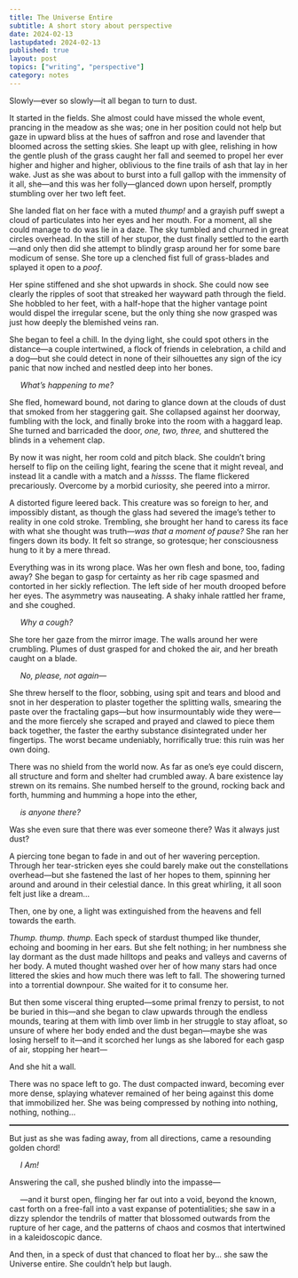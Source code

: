 ```yaml
---
title: The Universe Entire
subtitle: A short story about perspective
date: 2024-02-13
lastupdated: 2024-02-13
published: true
layout: post
topics: ["writing", "perspective"]
category: notes
---
```


Slowly—ever so slowly—it all began to turn to dust.

It started in the fields. She almost could have missed the whole event, prancing in the meadow
as she was; one in her position could not help but gaze in upward bliss at the hues of saffron and
rose and lavender that bloomed across the setting skies. She leapt up with glee, relishing in how
the gentle plush of the grass caught her fall and seemed to propel her ever higher and higher and
higher, oblivious to the fine trails of ash that lay in her wake. Just as she was about to burst into
a full gallop with the immensity of it all, she—and this was her folly—glanced down upon herself,
promptly stumbling over her two left feet.

She landed flat on her face with a muted _thump!_ and a grayish puff swept a cloud of particulates
into her eyes and her mouth. For a moment, all she could manage to do was lie in a daze. The sky
tumbled and churned in great circles overhead. In the still of her stupor, the dust finally settled to
the earth—and only then did she attempt to blindly grasp around her for some bare modicum of
sense. She tore up a clenched fist full of grass-blades and splayed it open to a _poof_.

Her spine stiffened and she shot upwards in shock. She could now see clearly the ripples of soot
that streaked her wayward path through the field. She hobbled to her feet, with a half-hope that
the higher vantage point would dispel the irregular scene, but the only thing she now grasped was
just how deeply the blemished veins ran.

She began to feel a chill. In the dying light, she could spot others in the distance—a couple
intertwined, a flock of friends in celebration, a child and a dog—but she could detect in none of their
silhouettes any sign of the icy panic that now inched and nestled deep into her bones.

&nbsp;&nbsp;&nbsp;&nbsp; _What’s happening to me?_

She fled, homeward bound, not daring to glance down at the clouds of dust that smoked from her
staggering gait. She collapsed against her doorway, fumbling with the lock, and finally broke into
the room with a haggard leap. She turned and barricaded the door, _one, two, three,_ and shuttered
the blinds in a vehement clap.

By now it was night, her room cold and pitch black. She couldn’t bring herself to flip on the ceiling
light, fearing the scene that it might reveal, and instead lit a candle with a match and a _hissss_. The
flame flickered precariously. Overcome by a morbid curiosity, she peered into a mirror.

A distorted figure leered back. This creature was so foreign to her, and impossibly distant, as though
the glass had severed the image’s tether to reality in one cold stroke. Trembling, she brought her
hand to caress its face with what she thought was truth—_was that a moment of pause?_ She ran
her fingers down its body. It felt so strange, so grotesque; her consciousness hung to it by a mere
thread.

Everything was in its wrong place. Was her own flesh and bone, too, fading away? She began to
gasp for certainty as her rib cage spasmed and contorted in her sickly reflection. The left side of her
mouth drooped before her eyes. The asymmetry was nauseating. A shaky inhale rattled her frame,
and she coughed.

&nbsp;&nbsp;&nbsp;&nbsp; _Why a cough?_

She tore her gaze from the mirror image. The walls around her were crumbling. Plumes of dust
grasped for and choked the air, and her breath caught on a blade.

&nbsp;&nbsp;&nbsp;&nbsp; _No, please, not again—_

She threw herself to the floor, sobbing, using spit and tears and blood and snot in her desperation
to plaster together the splitting walls, smearing the paste over the fractaling gaps—but how
insurmountably wide they were—and the more fiercely she scraped and prayed and clawed to piece them
back together, the faster the earthy substance disintegrated under her fingertips. The worst became
undeniably, horrifically true: this ruin was her own doing.

There was no shield from the world now. As far as one’s eye could discern, all structure and form
and shelter had crumbled away. A bare existence lay strewn on its remains. She numbed herself to
the ground, rocking back and forth, humming and humming a hope into the ether,

&nbsp;&nbsp;&nbsp;&nbsp; _is anyone there?_

Was she even sure that there was ever someone there? Was it always just dust?

A piercing tone began to fade in and out of her wavering perception. Through her tear-stricken eyes
she could barely make out the constellations overhead—but she fastened the last of her hopes to
them, spinning her around and around in their celestial dance. In this great whirling, it all soon felt
just like a dream...

Then, one by one, a light was extinguished from the heavens and fell towards the earth.

_Thump. thump. thump._ Each speck of stardust thumped like thunder, echoing and booming in her
ears. But she felt nothing; in her numbness she lay dormant as the dust made hilltops and peaks
and valleys and caverns of her body. A muted thought washed over her of how many stars had
once littered the skies and how much there was left to fall. The showering turned into a torrential
downpour. She waited for it to consume her.

But then some visceral thing erupted—some primal frenzy to persist, to not be buried in this—and
she began to claw upwards through the endless mounds, tearing at them with limb over limb in her
struggle to stay afloat, so unsure of where her body ended and the dust began—maybe she was losing
herself to it—and it scorched her lungs as she labored for each gasp of air, stopping her heart—

And she hit a wall.

There was no space left to go. The dust compacted inward, becoming ever more dense, splaying
whatever remained of her being against this dome that immobilized her. She was being compressed
by nothing into nothing, nothing, nothing...

<hr style="border-top: dotted 1px;" />

But just as she was fading away, from all directions, came a resounding golden chord!

&nbsp;&nbsp;&nbsp;&nbsp; _I Am!_

Answering the call, she pushed blindly into the impasse—

&nbsp;&nbsp;&nbsp;&nbsp; —and it burst open, flinging her far out into a void, beyond the known, cast forth on a free-fall
into a vast expanse of potentialities; she saw in a dizzy splendor the tendrils of matter that blossomed
outwards from the rupture of her cage, and the patterns of chaos and cosmos that intertwined in
a kaleidoscopic dance.

And then, in a speck of dust that chanced to float her by... she saw the
Universe entire. She couldn’t help but laugh.
